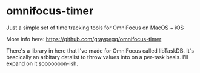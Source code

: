 # omnifocus-timer
Just a simple set of time tracking tools for OmniFocus on MacOS + iOS

More info here: https://github.com/graypegg/omnifocus-timer

There's a library in here that I've made for OmniFocus called libTaskDB. It's bascically an arbitary datalist to throw values into on a per-task basis. I'll expand on it sooooooon-ish.
